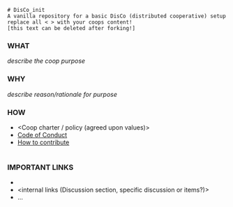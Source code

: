 ```
# DisCo_init
A vanilla repository for a basic DisCo (distributed cooperative) setup 
replace all < > with your coops content!
[this text can be deleted after forking!]
```

### WHAT 
*describe the coop purpose*

### WHY
*describe reason/rationale for purpose*

### HOW
* <Coop charter / policy (agreed upon values)> 
* [Code of Conduct](https://github.com/SecretDecks/DisCo_init/blob/main/Code-of.Conduct.md)
* [How to contribute](https://github.com/SecretDecks/DisCo_init/blob/main/Contribute.md) 

#

### IMPORTANT LINKS
* <external links>
* <internal links (Discussion section, specific discussion or items?)>
* ...
